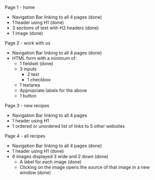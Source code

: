 Page 1 - home
  - Navigation Bar linking to all 4 pages (done)
  - 1 header using H1 (done)
  - 3 sections of text with H2 headers (done)
  - 1 image (done)

Page 2 - work with us
  - Navigation Bar linking to all 4 pages (done)
  - HTML form with a minimum of:
    - 1 fieldset (done)
    - 3 inputs
       - 2 text
       - 1 checkbox
    - 1 textarea
    - Appropriate labels for the above
    - 1 button

Page 3 - new recipes
  - Navigation Bar linking to all 4 pages
  - 1 header using H1
  - 1 ordered or unordered list of links to 5 other websites

Page 4 - all recipes
  - Navigation Bar linking to all 4 pages (done)
  - 1 header using H1 (done)
  - 6 images displayed 3 wide and 2 down (done)
    - A label for each image (done)
    - Clicking on the image opens the source of that image in a new window (done)
